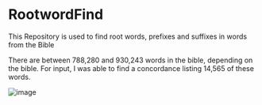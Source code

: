 # RootwordFind
This Repository is used to find root words, prefixes and suffixes in words from the Bible

There are between 788,280 and 930,243 words in the bible, depending on the bible. 
For input, I was able to find a concordance listing 14,565 of these words. 

![image](https://github.com/kjkubik/RootwordFind/assets/25665667/3eb2cf67-888f-4749-95a1-2a2b1bc13db3)

